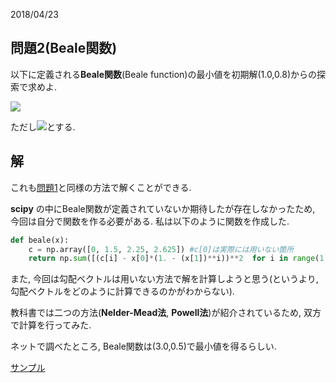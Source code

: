 2018/04/23

## 問題2(Beale関数)

以下に定義される**Beale関数**(Beale function)の最小値を初期解(1.0,0.8)からの探索で求めよ.

<img src="https://latex.codecogs.com/gif.latex?f(x_1,x_2)=\sum_{i=1}^{3}\{c_i-x_i(1-(x_2)^{i})\}^2"/>

ただし<img src="https://latex.codecogs.com/gif.latex?c_1=1.5,c_2=2.25,c_3=2.625"/>とする.

## 解
これも[問題1](problem_1.md)と同様の方法で解くことができる.

**scipy** の中にBeale関数が定義されていないか期待したが存在しなかったため, 今回は自分で関数を作る必要がある. 私は以下のように関数を作成した.

```python
def beale(x):
    c = np.array([0, 1.5, 2.25, 2.625]) #c[0]は実際には用いない箇所
    return np.sum([(c[i] - x[0]*(1. - (x[1])**i))**2  for i in range(1,4)])
```

また, 今回は勾配ベクトルは用いない方法で解を計算しようと思う(というより, 勾配ベクトルをどのように計算できるのかがわからない).

教科書では二つの方法(**Nelder-Mead法**, **Powell法**)が紹介されているため, 双方で計算を行ってみた.

ネットで調べたところ, Beale関数は(3.0,0.5)で最小値を得るらしい.

[サンプル](code_example/problem_2.py)
